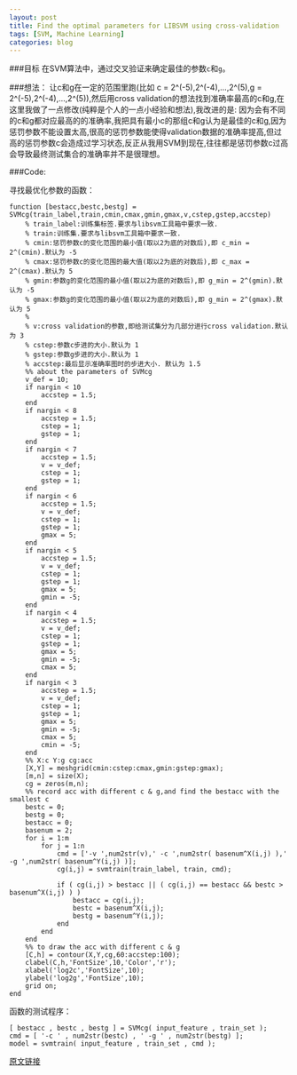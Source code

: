 ```yaml
---
layout: post
title: Find the optimal parameters for LIBSVM using cross-validation
tags: [SVM, Machine Learning]
categories: blog
---
```


###目标
在SVM算法中，通过交叉验证来确定最佳的参数`c`和`g`。

###想法：
让c和g在一定的范围里跑(比如 c = 2^(-5),2^(-4),...,2^(5),g = 2^(-5),2^(-4),...,2^(5)),然后用cross validation的想法找到准确率最高的c和g,在这里我做了一点修改(纯粹是个人的一点小经验和想法),我改进的是: 因为会有不同的c和g都对应最高的的准确率,我把具有最小c的那组c和g认为是最佳的c和g,因为惩罚参数不能设置太高,很高的惩罚参数能使得validation数据的准确率提高,但过高的惩罚参数c会造成过学习状态,反正从我用SVM到现在,往往都是惩罚参数c过高会导致最终测试集合的准确率并不是很理想。

###Code:

寻找最优化参数的函数：

	function [bestacc,bestc,bestg] = SVMcg(train_label,train,cmin,cmax,gmin,gmax,v,cstep,gstep,accstep)
	    % train_label:训练集标签.要求与libsvm工具箱中要求一致.
	    % train:训练集.要求与libsvm工具箱中要求一致.
	    % cmin:惩罚参数c的变化范围的最小值(取以2为底的对数后),即 c_min = 2^(cmin).默认为 -5
	    % cmax:惩罚参数c的变化范围的最大值(取以2为底的对数后),即 c_max = 2^(cmax).默认为 5
	    % gmin:参数g的变化范围的最小值(取以2为底的对数后),即 g_min = 2^(gmin).默认为 -5
	    % gmax:参数g的变化范围的最小值(取以2为底的对数后),即 g_min = 2^(gmax).默认为 5
	    % 
	    % v:cross validation的参数,即给测试集分为几部分进行cross validation.默认为 3
	    % cstep:参数c步进的大小.默认为 1
	    % gstep:参数g步进的大小.默认为 1
	    % accstep:最后显示准确率图时的步进大小. 默认为 1.5
	    %% about the parameters of SVMcg
	    v_def = 10;
	    if nargin < 10
	        accstep = 1.5;
	    end
	    if nargin < 8
	        accstep = 1.5;
	        cstep = 1;
	        gstep = 1;
	    end
	    if nargin < 7
	        accstep = 1.5;
	        v = v_def;
	        cstep = 1;
	        gstep = 1;
	    end
	    if nargin < 6
	        accstep = 1.5;
	        v = v_def;
	        cstep = 1;
	        gstep = 1;
	        gmax = 5;
	    end
	    if nargin < 5
	        accstep = 1.5;
	        v = v_def;
	        cstep = 1;
	        gstep = 1;
	        gmax = 5;
	        gmin = -5;
	    end
	    if nargin < 4
	        accstep = 1.5;
	        v = v_def;
	        cstep = 1;
	        gstep = 1;
	        gmax = 5;
	        gmin = -5;
	        cmax = 5;
	    end
	    if nargin < 3
	        accstep = 1.5;
	        v = v_def;
	        cstep = 1;
	        gstep = 1;
	        gmax = 5;
	        gmin = -5;
	        cmax = 5;
	        cmin = -5;
	    end
	    %% X:c Y:g cg:acc
	    [X,Y] = meshgrid(cmin:cstep:cmax,gmin:gstep:gmax);
	    [m,n] = size(X);
	    cg = zeros(m,n);
	    %% record acc with different c & g,and find the bestacc with the smallest c
	    bestc = 0;
	    bestg = 0;
	    bestacc = 0;
	    basenum = 2;
	    for i = 1:m
	        for j = 1:n
	            cmd = ['-v ',num2str(v),' -c ',num2str( basenum^X(i,j) ),' -g ',num2str( basenum^Y(i,j) )];
	            cg(i,j) = svmtrain(train_label, train, cmd);
	
	            if ( cg(i,j) > bestacc || ( cg(i,j) == bestacc && bestc > basenum^X(i,j) ) )
	                bestacc = cg(i,j);
	                bestc = basenum^X(i,j);
	                bestg = basenum^Y(i,j);
	            end
	        end
	    end
	    %% to draw the acc with different c & g
	    [C,h] = contour(X,Y,cg,60:accstep:100);
	    clabel(C,h,'FontSize',10,'Color','r');
	    xlabel('log2c','FontSize',10);
	    ylabel('log2g','FontSize',10);
	    grid on;
	end

函数的测试程序：

	[ bestacc , bestc , bestg ] = SVMcg( input_feature , train_set );
    cmd = [ '-c ' , num2str(bestc) , ' -g ' , num2str(bestg) ];
    model = svmtrain( input_feature , train_set , cmd );

[原文链接](http://www.ilovematlab.cn/thread-47819-1-1.html)

